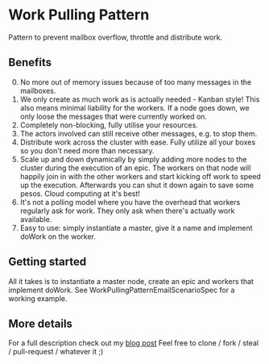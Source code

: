 Work Pulling Pattern
=============
Pattern to prevent mailbox overflow, throttle and distribute work. 

Benefits
-------------
0. No more out of memory issues because of too many messages in the mailboxes.
0. We only create as much work as is actually needed - Kanban style! This also means minimal liability for the workers. If a node goes down, we only loose the messages that were currently worked on.
0. Completely non-blocking, fully utilise your resources.
0. The actors involved can still receive other messages, e.g. to stop them.
0. Distribute work across the cluster with ease. Fully utilize all your boxes so you don't need more than necessary.  
0. Scale up and down dynamically by simply adding more nodes to the cluster during the execution of an epic. The workers on that node will happily join in with the other workers and start kicking off work to speed up the execution. Afterwards you can shut it down again to save some pesos. Cloud computing at it's best!
0. It's not a polling model where you have the overhead that workers regularly ask for work. They only ask when there's actually work available.
0. Easy to use: simply instantiate a master, give it a name and implement doWork on the worker. 

Getting started
-------------
All it takes is to instantiate a master node, create an epic and workers that implement doWork. See WorkPullingPatternEmailScenarioSpec for a working example. 

More details
-------------
For a full description check out my [blog post](http://www.michaelpollmeier.com/akka-work-pulling-pattern/)
Feel free to clone / fork / steal / pull-request / whatever it ;)
